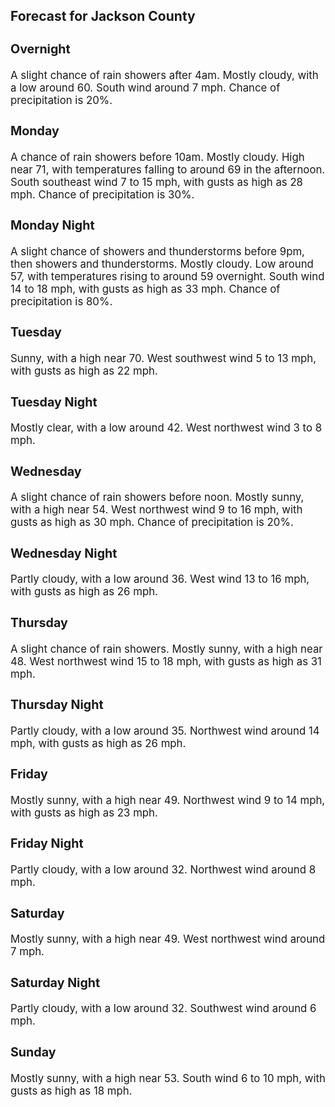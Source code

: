 <div>
   <h2>Forecast for Jackson County</h2>
   <p>
      <div style="font-size:120%">
         <h3>Overnight</h3>A slight chance of rain showers after 4am. Mostly cloudy, with a low around 60. South wind around 7 mph. Chance of precipitation
         is 20%.<br></div>
   </p>
   <p>
      <div style="font-size:120%">
         <h3>Monday</h3>A chance of rain showers before 10am. Mostly cloudy. High near 71, with temperatures falling to around 69 in the afternoon.
         South southeast wind 7 to 15 mph, with gusts as high as 28 mph. Chance of precipitation is 30%.<br></div>
   </p>
   <p>
      <div style="font-size:120%">
         <h3>Monday Night</h3>A slight chance of showers and thunderstorms before 9pm, then showers and thunderstorms. Mostly cloudy. Low around 57, with
         temperatures rising to around 59 overnight. South wind 14 to 18 mph, with gusts as high as 33 mph. Chance of precipitation
         is 80%.<br></div>
   </p>
   <p>
      <div style="font-size:120%">
         <h3>Tuesday</h3>Sunny, with a high near 70. West southwest wind 5 to 13 mph, with gusts as high as 22 mph.<br></div>
   </p>
   <p>
      <div style="font-size:120%">
         <h3>Tuesday Night</h3>Mostly clear, with a low around 42. West northwest wind 3 to 8 mph.<br></div>
   </p>
   <p>
      <div style="font-size:120%">
         <h3>Wednesday</h3>A slight chance of rain showers before noon. Mostly sunny, with a high near 54. West northwest wind 9 to 16 mph, with gusts
         as high as 30 mph. Chance of precipitation is 20%.<br></div>
   </p>
   <p>
      <div style="font-size:120%">
         <h3>Wednesday Night</h3>Partly cloudy, with a low around 36. West wind 13 to 16 mph, with gusts as high as 26 mph.<br></div>
   </p>
   <p>
      <div style="font-size:120%">
         <h3>Thursday</h3>A slight chance of rain showers. Mostly sunny, with a high near 48. West northwest wind 15 to 18 mph, with gusts as high as
         31 mph.<br></div>
   </p>
   <p>
      <div style="font-size:120%">
         <h3>Thursday Night</h3>Partly cloudy, with a low around 35. Northwest wind around 14 mph, with gusts as high as 26 mph.<br></div>
   </p>
   <p>
      <div style="font-size:120%">
         <h3>Friday</h3>Mostly sunny, with a high near 49. Northwest wind 9 to 14 mph, with gusts as high as 23 mph.<br></div>
   </p>
   <p>
      <div style="font-size:120%">
         <h3>Friday Night</h3>Partly cloudy, with a low around 32. Northwest wind around 8 mph.<br></div>
   </p>
   <p>
      <div style="font-size:120%">
         <h3>Saturday</h3>Mostly sunny, with a high near 49. West northwest wind around 7 mph.<br></div>
   </p>
   <p>
      <div style="font-size:120%">
         <h3>Saturday Night</h3>Partly cloudy, with a low around 32. Southwest wind around 6 mph.<br></div>
   </p>
   <p>
      <div style="font-size:120%">
         <h3>Sunday</h3>Mostly sunny, with a high near 53. South wind 6 to 10 mph, with gusts as high as 18 mph.<br></div>
   </p>
</div>